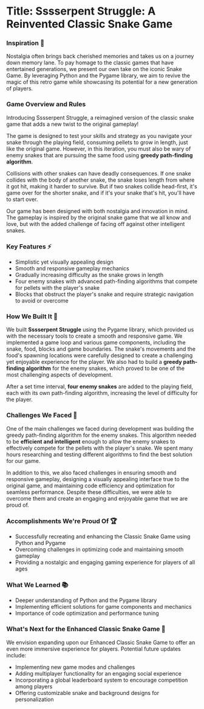 # Title: Sssserpent Struggle: A Reinvented Classic Snake Game

### Inspiration 🌟
Nostalgia often brings back cherished memories and takes us on a journey down memory lane. To pay homage to the classic games that have entertained generations, we present our own take on the iconic Snake Game. By leveraging Python and the Pygame library, we aim to revive the magic of this retro game while showcasing its potential for a new generation of players.

### Game Overview and Rules
Introducing Sssserpent Struggle, a reimagined version of the classic snake game that adds a new twist to the original gameplay!

The game is designed to test your skills and strategy as you navigate your snake through the playing field, consuming pellets to grow in length, just like the original game. However, in this iteration, you must also be wary of enemy snakes that are pursuing the same food using **greedy path-finding algorithm**.

Collisions with other snakes can have deadly consequences. If one snake collides with the body of another snake, the snake loses length from where it got hit, making it harder to survive. But if two snakes collide head-first, it's game over for the shorter snake, and if it's your snake that's hit, you'll have to start over.

Our game has been designed with both nostalgia and innovation in mind. The gameplay is inspired by the original snake game that we all know and love, but with the added challenge of facing off against other intelligent snakes.

### Key Features ⚡
- Simplistic yet visually appealing design
- Smooth and responsive gameplay mechanics
- Gradually increasing difficulty as the snake grows in length
- Four enemy snakes with advanced path-finding algorithms that compete for pellets with the player's snake
- Blocks that obstruct the player's snake and require strategic navigation to avoid or overcome

### How We Built It 🔧
We built **Sssserpent Struggle** using the Pygame library, which provided us with the necessary tools to create a smooth and responsive game. We implemented a game loop and various game components, including the snake, food, blocks and game boundaries. The snake's movements and the food's spawning locations were carefully designed to create a challenging yet enjoyable experience for the player. We also had to build a **greedy path-finding algorithm** for the enemy snakes, which proved to be one of the most challenging aspects of development.

After a set time interval, **four enemy snakes** are added to the playing field, each with its own path-finding algorithm, increasing the level of difficulty for the player.

### Challenges We Faced 🚧
One of the main challenges we faced during development was building the greedy path-finding algorithm for the enemy snakes. This algorithm needed to be **efficient and intelligent** enough to allow the enemy snakes to effectively compete for the pellets with the player's snake. We spent many hours researching and testing different algorithms to find the best solution for our game.

In addition to this, we also faced challenges in ensuring smooth and responsive gameplay, designing a visually appealing interface true to the original game, and maintaining code efficiency and optimization for seamless performance. Despite these difficulties, we were able to overcome them and create an engaging and enjoyable game that we are proud of.

### Accomplishments We're Proud Of 🏆
- Successfully recreating and enhancing the Classic Snake Game using Python and Pygame
- Overcoming challenges in optimizing code and maintaining smooth gameplay
- Providing a nostalgic and engaging gaming experience for players of all ages

### What We Learned 📚
- Deeper understanding of Python and the Pygame library
- Implementing efficient solutions for game components and mechanics
- Importance of code optimization and performance tuning

### What's Next for the Enhanced Classic Snake Game 🚀
We envision expanding upon our Enhanced Classic Snake Game to offer an even more immersive experience for players. Potential future updates include:

- Implementing new game modes and challenges
- Adding multiplayer functionality for an engaging social experience
- Incorporating a global leaderboard system to encourage competition among players
- Offering customizable snake and background designs for personalization